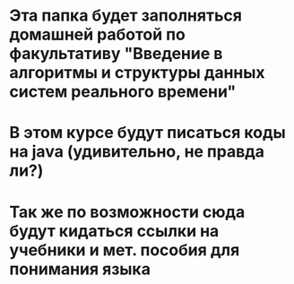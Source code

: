 # Эта папка будет заполняться домашней работой по факультативу "Введение в алгоритмы и структуры данных систем реального времени" 
# В этом курсе будут писаться коды на java (удивительно, не правда ли?)
# Так же по возможности сюда будут кидаться ссылки на учебники и мет. пособия для понимания языка
